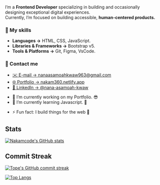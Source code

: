 I’m a **Frontend Developer** specializing in building and occasionally designing exceptional digital experiences. <br>
Currently, I’m focused on building accessible, 
**human-centered products.**

### 🚀 My skills

- **Languages →** HTML, CSS, JavaScript.
- **Libraries & Frameworks →** Bootstrap v5.
- **Tools & Platforms →** Git, Figma, VsCode.

### 👥 Contact me

- [✉️ E-mail → nanaasamoahkwaw963@gmail.com](mailto:nanaasamoahkwaw963@gmail.com)
- [🌐 Portfolio → nakam360.netlify.app](https://nakam360.netlify.app/)
- [👥 LinkedIn → @nana-asamoah-kwaw](https://www.linkedin.com/in/nana-asamoah-kwaw/)

<!--**Nakamcode/Nakamcode** is a ✨ _special_ ✨ repository because its `README.md` (this file) appears on your GitHub profile. -->

<!-- Here are some ideas to get you started: -->

- 🔭 I’m currently working on my Portfolio. 😎
- 🌱 I’m currently learning Javascript. 🥱
<!-- - 👯 I’m looking to collaborate on ...
- 🤔 I’m looking for help with ...
- 💬 Ask me about ...
- 📫 How to reach me: ...
- 😄 Pronouns: ... -->
- ⚡ Fun fact: I build things for the web 💢

## Stats
[![Nakamcode's GitHub stats](https://github-readme-stats.vercel.app/api?username=nakamcode&show_icons=true&theme=tokyonight)](https://github.com/anuraghazra/github-readme-stats)

## Commit Streak
[![Tope's GitHub commit streak](https://github-readme-streak-stats.herokuapp.com/?user=nakamcode&theme=tokyonight&fire=FFA500&ring=FFA500)](https://git.io/streak-stats)


[![Top Langs](https://github-readme-stats.vercel.app/api/top-langs/?username=nakamcode&layout=compact)](https://github.com/anuraghazra/github-readme-stats)
